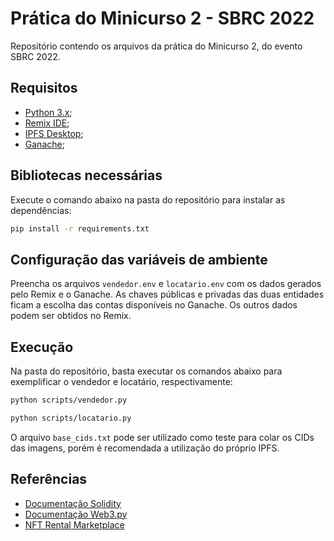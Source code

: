 # Prática do Minicurso 2 - SBRC 2022
Repositório contendo os arquivos da prática do Minicurso 2, do evento SBRC 2022.

## Requisitos
* [Python 3.x](https://www.python.org/downloads/);
* [Remix IDE](http://remix.ethereum.org/);
* [IPFS Desktop](https://docs.ipfs.io/install/ipfs-desktop/);
* [Ganache](https://trufflesuite.com/docs/ganache/);

## Bibliotecas necessárias
Execute o comando abaixo na pasta do repositório para instalar as dependências:
```bash
pip install -r requirements.txt
```

## Configuração das variáveis de ambiente
Preencha os arquivos `vendedor.env` e `locatario.env` com os dados gerados pelo Remix e o Ganache.
As chaves públicas e privadas das duas entidades ficam a escolha das contas disponíveis no Ganache.
Os outros dados podem ser obtidos no Remix.

## Execução
Na pasta do repositório, basta executar os comandos abaixo para exemplificar o vendedor e locatário, respectivamente:
```bash
python scripts/vendedor.py
```
```bash
python scripts/locatario.py
```

O arquivo `base_cids.txt` pode ser utilizado como teste para colar os CIDs das imagens, porém é recomendada a utilização do próprio IPFS.

## Referências
- [Documentação Solidity](https://docs.soliditylang.org/en/v0.8.9/)
- [Documentação Web3.py](https://web3py.readthedocs.io/en/stable/)
- [NFT Rental Marketplace](https://github.com/ShivaShanmuganathan/NFT-Rental-Marketplace)